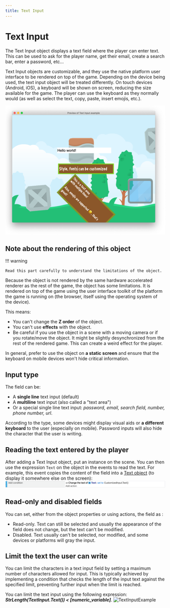 ```yaml
---
title: Text Input
---
```

# Text Input

The Text Input object displays a text field where the player can enter text. This can be used to ask for the player name, get their email, create a search bar, enter a password, etc...

Text Input objects are customizable, and they use the native platform user interface to be rendered on top of the game. Depending on the device being used, the text input object will be treated differently. On touch devices (Android, iOS), a keyboard will be shown on screen, reducing the size available for the game. The player can use the keyboard as they normally would (as well as select the text, copy, paste, insert emojis, etc.).

![](pasted/20220310-005743.png)

## Note about the rendering of this object

!!! warning

    Read this part carefully to understand the limitations of the object.

Because the object is not rendered by the same hardware accelerated renderer as the rest of the game, the object has some limitations. It is rendered on top of the game using the user interface toolkit of the platform the game is running on (the browser, itself using the operating system of the device).

This means:

- You can't change the **Z order** of the object.
- You can't use **effects** with the object.
- Be careful if you use the object in a scene with a moving camera or if you rotate/move the object. It might be slightly desynchronized from the rest of the rendered game. This can create a weird effect for the player.

In general, prefer to use the object on **a static screen** and ensure that the keyboard on mobile devices won't hide critical information.

## Input type

The field can be:

* A **single line** text input (default)
* A **multiline** text input (also called a "text area")
* Or a special single line text input: *password, email, search field, number, phone number, url*.

According to the type, some devices might display visual aids or **a different keyboard** to the user (especially on mobile). Password inputs will also hide the character that the user is writing.

## Reading the text entered by the player

After adding a Text Input object, put an instance on the scene. You can then use the expression `Text` on the object in the events to read the text. For example, this event copies the content of the field into a [Text object](/gdevelop5/objects/text) (to display it somewhere else on the screen):
![](pasted/20220310-010309.png)

## Read-only and disabled fields

You can set, either from the object properties or using actions, the field as :

* Read-only. Text can still be selected and usually the appearance of the field does not change, but the text can't be modified.
* Disabled. Text usually can't be selected, nor modified, and some devices or platforms will gray the input.

## Limit the text the user can write

You can limit the characters in a text input field by setting a maximum number of characters allowed for input. This is typically achieved by implementing a condition that checks the length of the input text against the specified limit, preventing further input when the limit is reached.

You can limit the text input using the following expression: ***StrLength(TextInput.Text()) < [numeric_variable]***. 
![TextInputExample](https://github.com/GDevelopApp/GDevelop-documentation/assets/58533713/10266e06-f7a4-4cd1-bfc0-14eec04f0825)

